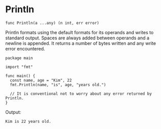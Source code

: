 # Println

```
func Println(a ...any) (n int, err error)
```

Println formats using the default formats for its operands and writes to standard
output. Spaces are always added between operands and a newline is appended. It returns a
number of bytes written and any write error encountered.

```
package main

import "fmt"

func main() {
  const name, age = "Kim", 22
  fmt.Println(name, "is", age, "years old.")
  
  // It is conventional not to worry about any error returned by Println.
}
```

Output:

```
Kim is 22 years old.
```

